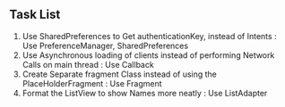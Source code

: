 Task List
------------------------

 1. Use SharedPreferences to Get authenticationKey, instead of Intents : Use PreferenceManager, SharedPreferences
 2. Use Asynchronous loading of clients instead of performing Network Calls on main thread : Use Callback
 3. Create Separate fragment Class instead of using the PlaceHolderFragment : Use Fragment
 4. Format the ListView to show Names more neatly : Use ListAdapter




